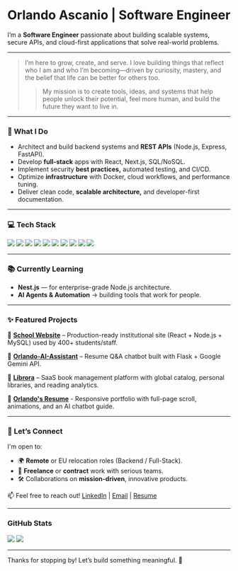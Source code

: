 # Orlando Ascanio | Software Engineer 


I’m a **Software Engineer** passionate about building scalable systems, secure APIs, and cloud-first applications that solve real-world problems.

---

> I’m here to grow, create, and serve.
> I love building things that reflect who I am and who I’m becoming—driven by curiosity, mastery, and the belief that life can be better for others too.
> > My mission is to create tools, ideas, and systems that help people unlock their potential, feel more human, and build the future they want to live in.

---

### 🔧 What I Do
- Architect and build backend systems and **REST APIs** (Node.js, Express, FastAPI).
- Develop **full-stack** apps with React, Next.js, SQL/NoSQL.
- Implement security **best practices,** automated testing, and CI/CD.
- Optimize **infrastructure** with Docker, cloud workflows, and performance tuning.
- Deliver clean code, **scalable architecture,** and developer-first documentation.

---

### 💻 Tech Stack
<span>
  <img src="https://img.shields.io/badge/javascript-%23323330.svg?style=for-the-badge&logo=javascript&logoColor=%23F7DF1E"> 
  <img src="https://img.shields.io/badge/python-3670A0?style=for-the-badge&logo=python&logoColor=ffdd54"> 
  <img src="https://img.shields.io/badge/typescript-%23007ACC.svg?style=for-the-badge&logo=typescript&logoColor=white"> 
  <img src="https://img.shields.io/badge/express.js-%23404d59.svg?style=for-the-badge&logo=express&logoColor=%2361DAFB"> 
  <img src="https://img.shields.io/badge/fastapi-005571?style=for-the-badge&logo=fastapi"> 
  <img src="https://img.shields.io/badge/node.js-6DA55F?style=for-the-badge&logo=node.js&logoColor=white"> 
  <img src="https://img.shields.io/badge/react-%2320232a.svg?style=for-the-badge&logo=react&logoColor=%2361DAFB"> 
  <img src="https://img.shields.io/badge/next.js-black?style=for-the-badge&logo=next.js&logoColor=white"> 
  <img src="https://img.shields.io/badge/docker-%230db7ed.svg?style=for-the-badge&logo=docker&logoColor=white"> 
  <img src="https://img.shields.io/badge/git-%23F05033.svg?style=for-the-badge&logo=git&logoColor=white">
</span>

---

### 📚 Currently Learning
-  **Nest.js** — for enterprise-grade Node.js architecture.
-  **AI Agents & Automation** → building tools that work for people.

---

### ✨ Featured Projects
🔹 **[School Website](https://github.com/Gojer16/PaginaEscuela)** – Production-ready institutional site (React + Node.js + MySQL) used by 400+ students/staff.

🔹 **[Orlando-AI-Assistant](https://github.com/Gojer16/Orlando-AI-Assistant)** – Resume Q&A chatbot built with Flask + Google Gemini API.

🔹 **[Librora](https://github.com/Gojer16/Librora)** – SaaS book management platform with global catalog, personal libraries, and reading analytics.

🔹 **[Orlando's Resume](https://github.com/Gojer16/Personal-Resume)** - Responsive portfolio with full-page scroll, animations, and an AI chatbot guide.

---

### 🤝 Let’s Connect
I'm open to:
- 🌍 **Remote** or EU relocation roles (Backend / Full-Stack).
- 🧩 **Freelance** or **contract** work with serious teams.
- 🛠 Collaborations on **mission-driven**, innovative products.

📫 Feel free to reach out!
[LinkedIn](https://www.linkedin.com/in/orlando-ascanio-dev) | [Email](mailto:gojer@naver.com) | [Resume](http://react-basic-resume.vercel.app)

---

### GitHub Stats
[![](https://github-readme-stats.vercel.app/api?username=gojer16&show_icons=true&theme=tokyonight&hide_border=true&locale=en)](https://github.com/gojer16)
[![](https://github-readme-streak-stats.herokuapp.com/?user=gojer16&theme=material-palenight)](https://github.com/gojer16)

---

Thanks for stopping by! Let’s build something meaningful. 🙌
